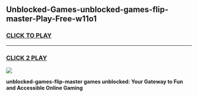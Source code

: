 
## Unblocked-Games-unblocked-games-flip-master-Play-Free-w11o1
<h3>
<a href="https://premium76.site?title=unblocked-games-flip-master&ref=20A">CLICK TO PLAY</a></h3>
<hr>

<h3>
<a href="https://premium76.site?title=unblocked-games-flip-master&ref=20A">CLICK 2 PLAY</a>
  
</h3>

<a href="https://premium76.site?title=unblocked-games-flip-master&ref=20A"><img src="https://clearcache.store/games.png"></a>


**unblocked-games-flip-master games unblocked: Your Gateway to Fun and Accessible Online Gaming**
